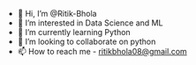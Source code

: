 - 👋 Hi, I’m @Ritik-Bhola
- 👀 I’m interested in Data Science and ML
- 🌱 I’m currently learning Python
- 💞️ I’m looking to collaborate on python
- 📫 How to reach me - ritikbhola08@gmail.com

<!---
Ritik-Bhola/Ritik-Bhola is a ✨ special ✨ repository because its `README.md` (this file) appears on your GitHub profile.
You can click the Preview link to take a look at your changes.
--->
